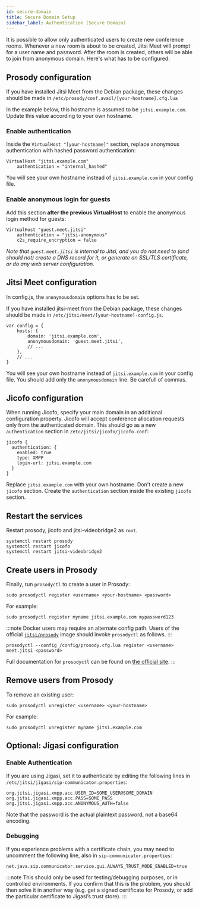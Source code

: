 ```yaml
---
id: secure-domain
title: Secure Domain Setup
sidebar_label: Authentication (Secure Domain)
---
```


It is possible to allow only authenticated users to create new conference rooms.
Whenever a new room is about to be created, Jitsi Meet will prompt for a user
name and password. After the room is created, others will be able to join from
anonymous domain. Here's what has to be configured:

## Prosody configuration

If you have installed Jitsi Meet from the Debian package, these changes should
be made in `/etc/prosody/conf.avail/[your-hostname].cfg.lua`

In the example below, this hostname is assumed to be `jitsi.example.com`. Update
this value according to your own hostname.

### Enable authentication

Inside the `VirtualHost "[your-hostname]"` section, replace anonymous
authentication with hashed password authentication:

```
VirtualHost "jitsi.example.com"
    authentication = "internal_hashed"
```

You will see your own hostname instead of `jitsi.example.com` in your config
file.

### Enable anonymous login for guests

Add this section **after the previous VirtualHost** to enable the anonymous
login method for guests:

```
VirtualHost "guest.meet.jitsi"
    authentication = "jitsi-anonymous"
    c2s_require_encryption = false
```

_Note that `guest.meet.jitsi` is internal to Jitsi, and you do not need to (and
should not) create a DNS record for it, or generate an SSL/TLS certificate, or
do any web server configuration._

## Jitsi Meet configuration

In config.js, the `anonymousdomain` options has to be set.

If you have installed jitsi-meet from the Debian package, these changes should
be made in `/etc/jitsi/meet/[your-hostname]-config.js`.

```
var config = {
    hosts: {
        domain: 'jitsi.example.com',
        anonymousdomain: 'guest.meet.jitsi',
        // ...
    },
    // ...
}
```

You will see your own hostname instead of `jitsi.example.com` in your config
file. You should add only the `anonymousdomain` line. Be carefull of commas.

## Jicofo configuration

When running Jicofo, specify your main domain in an additional configuration
property. Jicofo will accept conference allocation requests only from the
authenticated domain. This should go as a new `authentication` section in
`/etc/jitsi/jicofo/jicofo.conf`:

```
jicofo {
  authentication: {
    enabled: true
    type: XMPP
    login-url: jitsi.example.com
  }
}
```

Replace `jitsi.example.com` with your own hostname. Don't create a new `jicofo`
section. Create the `authentication` section inside the existing `jicofo`
section.

## Restart the services

Restart prosody, jicofo and jitsi-videobridge2 as `root`.

```
systemctl restart prosody
systemctl restart jicofo
systemctl restart jitsi-videobridge2
```

## Create users in Prosody

Finally, run `prosodyctl` to create a user in Prosody:

```
sudo prosodyctl register <username> <your-hostname> <password>
```

For example:

```
sudo prosodyctl register myname jitsi.example.com mypassword123
```

:::note
Docker users may require an alternate config path. Users of the official
[`jitsi/prosody`](https://github.com/jitsi/docker-jitsi-meet) image should
invoke `prosodyctl` as follows.
:::

```
prosodyctl --config /config/prosody.cfg.lua register <username> meet.jitsi <password>
```

Full documentation for `prosodyctl` can be found on
[the official site](https://prosody.im/doc/prosodyctl). :::

## Remove users from Prosody

To remove an existing user:

```
sudo prosodyctl unregister <username> <your-hostname>
```

For example:

```
sudo prosodyctl unregister myname jitsi.example.com
```

## Optional: Jigasi configuration

### Enable Authentication

If you are using Jigasi, set it to authenticate by editing the following lines
in `/etc/jitsi/jigasi/sip-communicator.properties`:

```
org.jitsi.jigasi.xmpp.acc.USER_ID=SOME_USER@SOME_DOMAIN
org.jitsi.jigasi.xmpp.acc.PASS=SOME_PASS
org.jitsi.jigasi.xmpp.acc.ANONYMOUS_AUTH=false
```

Note that the password is the actual plaintext password, not a base64 encoding.

### Debugging

If you experience problems with a certificate chain, you may need to uncomment
the following line, also in `sip-communicator.properties`:

```
net.java.sip.communicator.service.gui.ALWAYS_TRUST_MODE_ENABLED=true
```

:::note
This should only be used for testing/debugging purposes, or in
controlled environments. If you confirm that this is the problem, you should
then solve it in another way (e.g. get a signed certificate for Prosody, or add
the particular certificate to Jigasi’s trust store).
:::
